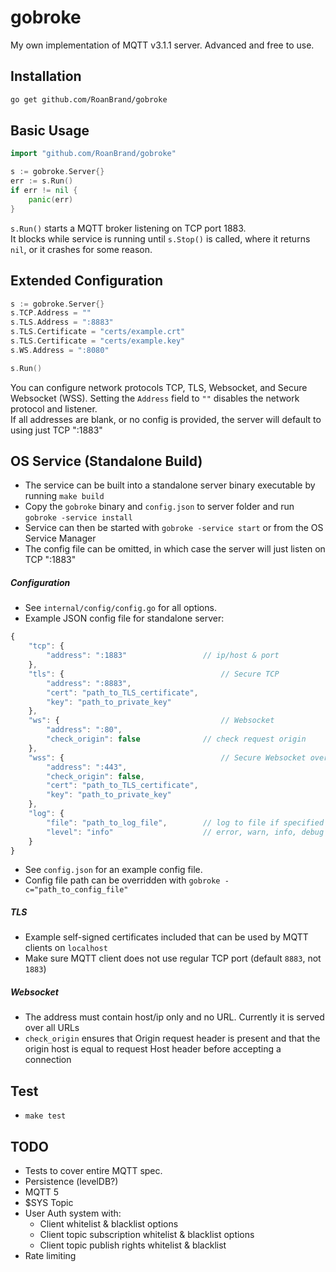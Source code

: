 # gobroke
My own implementation of MQTT v3.1.1 server. Advanced and free to use.

## Installation
```bash
go get github.com/RoanBrand/gobroke
```
## Basic Usage
```go
import "github.com/RoanBrand/gobroke"

s := gobroke.Server{}
err := s.Run()
if err != nil {
	panic(err)
}
```
`s.Run()` starts a MQTT broker listening on TCP port 1883.  
It blocks while service is running until `s.Stop()` is called, where it returns `nil`, or it crashes for some reason.

## Extended Configuration
```go
s := gobroke.Server{}
s.TCP.Address = ""
s.TLS.Address = ":8883"
s.TLS.Certificate = "certs/example.crt"
s.TLS.Certificate = "certs/example.key"
s.WS.Address = ":8080"

s.Run()
```
You can configure network protocols TCP, TLS, Websocket, and Secure Websocket (WSS). Setting the `Address` field to `""` disables the network protocol and listener.  
If all addresses are blank, or no config is provided, the server will default to using just TCP ":1883"

## OS Service (Standalone Build)
* The service can be built into a standalone server binary executable by running `make build`
* Copy the `gobroke` binary and `config.json` to server folder and run `gobroke -service install`
* Service can then be started with `gobroke -service start` or from the OS Service Manager
* The config file can be omitted, in which case the server will just listen on TCP ":1883"

##### Configuration
* See `internal/config/config.go` for all options.
* Example JSON config file for standalone server:
```javascript
{
	"tcp": {
		"address": ":1883"                 // ip/host & port
	},
	"tls": {                                   // Secure TCP
		"address": ":8883",
		"cert": "path_to_TLS_certificate",
		"key": "path_to_private_key"
	},
	"ws": {                                    // Websocket
		"address": ":80",
		"check_origin": false              // check request origin
	},
	"wss": {                                   // Secure Websocket over HTTPS
		"address": ":443",
		"check_origin": false,
		"cert": "path_to_TLS_certificate",
		"key": "path_to_private_key"
	},
	"log": {
		"file": "path_to_log_file",        // log to file if specified
		"level": "info"                    // error, warn, info, debug
	}
}
```
* See `config.json` for an example config file.
* Config file path can be overridden with `gobroke -c="path_to_config_file"`

##### TLS
* Example self-signed certificates included that can be used by MQTT clients on `localhost`
* Make sure MQTT client does not use regular TCP port (default `8883`, not `1883`)
##### Websocket
* The address must contain host/ip only and no URL. Currently it is served over all URLs
* `check_origin` ensures that Origin request header is present and that the origin host is equal to request Host header before accepting a connection

## Test
* `make test`

## TODO
* Tests to cover entire MQTT spec.
* Persistence (levelDB?)
* MQTT 5
* $SYS Topic
* User Auth system with:
    * Client whitelist & blacklist options
    * Client topic subscription whitelist & blacklist options
    * Client topic publish rights whitelist & blacklist
* Rate limiting
